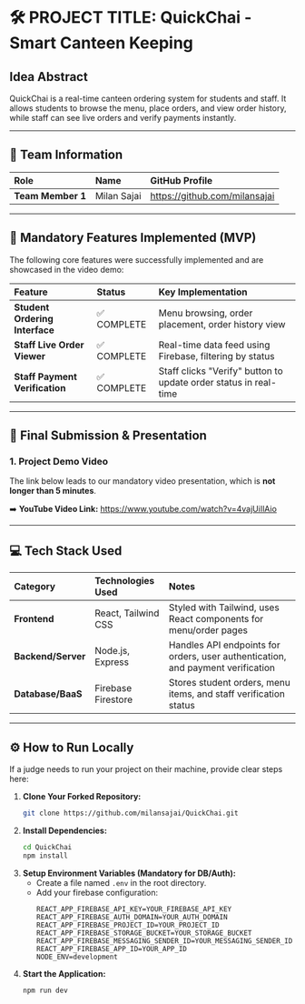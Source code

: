 # 🛠️ PROJECT TITLE: QuickChai - Smart Canteen Keeping

## Idea Abstract

QuickChai is a real-time canteen ordering system for students and staff. It allows students to browse the menu, place orders, and view order history, while staff can see live orders and verify payments instantly.

---

## 👥 Team Information

| Role | Name | GitHub Profile |
| :--- | :--- | :--- |
| **Team Member 1** | Milan Sajai | https://github.com/milansajai |

---

## 🎯 Mandatory Features Implemented (MVP)

The following core features were successfully implemented and are showcased in the video demo:

| Feature | Status | Key Implementation |
| :--- | :--- | :--- |
| **Student Ordering Interface** | ✅ COMPLETE | Menu browsing, order placement, order history view |
| **Staff Live Order Viewer** | ✅ COMPLETE | Real-time data feed using Firebase, filtering by status |
| **Staff Payment Verification** | ✅ COMPLETE | Staff clicks "Verify" button to update order status in real-time |

---

## 📼 Final Submission & Presentation

### 1. Project Demo Video

The link below leads to our mandatory video presentation, which is **not longer than 5 minutes**.

➡️ **YouTube Video Link:** https://www.youtube.com/watch?v=4vajUiIlAio

---

## 💻 Tech Stack Used

| Category | Technologies Used | Notes |
| :--- | :--- | :--- |
| **Frontend** | React, Tailwind CSS | Styled with Tailwind, uses React components for menu/order pages |
| **Backend/Server** | Node.js, Express | Handles API endpoints for orders, user authentication, and payment verification |
| **Database/BaaS** | Firebase Firestore | Stores student orders, menu items, and staff verification status |

---

## ⚙️ How to Run Locally

If a judge needs to run your project on their machine, provide clear steps here:

1.  **Clone Your Forked Repository:**
    ```bash
    git clone https://github.com/milansajai/QuickChai.git

    ```
2.  **Install Dependencies:**
    ```bash
    cd QuickChai
    npm install
    ```
3.  **Setup Environment Variables (Mandatory for DB/Auth):**
    * Create a file named `.env` in the root directory.
    * Add your firebase configuration:
        ```
        REACT_APP_FIREBASE_API_KEY=YOUR_FIREBASE_API_KEY
        REACT_APP_FIREBASE_AUTH_DOMAIN=YOUR_AUTH_DOMAIN
        REACT_APP_FIREBASE_PROJECT_ID=YOUR_PROJECT_ID
        REACT_APP_FIREBASE_STORAGE_BUCKET=YOUR_STORAGE_BUCKET
        REACT_APP_FIREBASE_MESSAGING_SENDER_ID=YOUR_MESSAGING_SENDER_ID
        REACT_APP_FIREBASE_APP_ID=YOUR_APP_ID
        NODE_ENV=development

        ```
4.  **Start the Application:**
    ```bash
    npm run dev 
    ```
